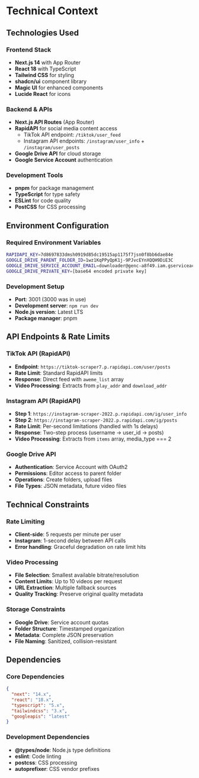 # Technical Context

## Technologies Used

### Frontend Stack
- **Next.js 14** with App Router
- **React 18** with TypeScript
- **Tailwind CSS** for styling
- **shadcn/ui** component library
- **Magic UI** for enhanced components
- **Lucide React** for icons

### Backend & APIs
- **Next.js API Routes** (App Router)
- **RapidAPI** for social media content access
  - TikTok API endpoint: `/tiktok/user_feed`
  - Instagram API endpoints: `/instagram/user_info` + `/instagram/user_posts`
- **Google Drive API** for cloud storage
- **Google Service Account** authentication

### Development Tools
- **pnpm** for package management
- **TypeScript** for type safety
- **ESLint** for code quality
- **PostCSS** for CSS processing

## Environment Configuration

### Required Environment Variables
```bash
RAPIDAPI_KEY=7d8697833dmsh0919d85dc19515ap1175f7jsn0f8bb6dae84e
GOOGLE_DRIVE_PARENT_FOLDER_ID=1wz1KqPPyQpK1j-9PJvcEYnXQQH9DiE3C
GOOGLE_DRIVE_SERVICE_ACCOUNT_EMAIL=downloader@genc-a8f49.iam.gserviceaccount.com
GOOGLE_DRIVE_PRIVATE_KEY=[base64 encoded private key]
```

### Development Setup
- **Port**: 3001 (3000 was in use)
- **Development server**: `npm run dev`
- **Node.js version**: Latest LTS
- **Package manager**: pnpm

## API Endpoints & Rate Limits

### TikTok API (RapidAPI)
- **Endpoint**: `https://tiktok-scraper7.p.rapidapi.com/user/posts`
- **Rate Limit**: Standard RapidAPI limits
- **Response**: Direct feed with `aweme_list` array
- **Video Processing**: Extracts from `play_addr` and `download_addr`

### Instagram API (RapidAPI)
- **Step 1**: `https://instagram-scraper-2022.p.rapidapi.com/ig/user_info`
- **Step 2**: `https://instagram-scraper-2022.p.rapidapi.com/ig/posts`
- **Rate Limit**: Per-second limitations (handled with 1s delays)
- **Response**: Two-step process (username → user_id → posts)
- **Video Processing**: Extracts from `items` array, media_type === 2

### Google Drive API
- **Authentication**: Service Account with OAuth2
- **Permissions**: Editor access to parent folder
- **Operations**: Create folders, upload files
- **File Types**: JSON metadata, future video files

## Technical Constraints

### Rate Limiting
- **Client-side**: 5 requests per minute per user
- **Instagram**: 1-second delay between API calls
- **Error handling**: Graceful degradation on rate limit hits

### Video Processing
- **File Selection**: Smallest available bitrate/resolution
- **Content Limits**: Up to 10 videos per request
- **URL Extraction**: Multiple fallback sources
- **Quality Tracking**: Preserve original quality metadata

### Storage Constraints
- **Google Drive**: Service account quotas
- **Folder Structure**: Timestamped organization
- **Metadata**: Complete JSON preservation
- **File Naming**: Sanitized, collision-resistant

## Dependencies

### Core Dependencies
```json
{
  "next": "14.x",
  "react": "18.x",
  "typescript": "5.x",
  "tailwindcss": "3.x",
  "googleapis": "latest"
}
```

### Development Dependencies
- **@types/node**: Node.js type definitions
- **eslint**: Code linting
- **postcss**: CSS processing
- **autoprefixer**: CSS vendor prefixes 